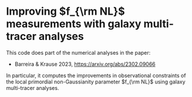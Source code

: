 # Improving $f_{\rm NL}$ measurements with galaxy multi-tracer analyses

This code does part of the numerical analyses in the paper:

- Barreira & Krause 2023, https://arxiv.org/abs/2302.09066

In particular, it computes the improvements in observational constraints of the local primordial non-Gaussianity parameter $f_{\rm NL}$ using galaxy multi-tracer analyses.
